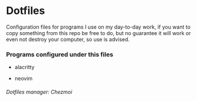 # Dotfiles

Configuration files for programs I use on my day-to-day work, if you want to
copy something from this repo be free to do, but no guarantee it will work or
even not destroy your computer, so use is advised.

### Programs configured under this files

- alacritty

- neovim

<h6>Dotfiles manager: Chezmoi</h6>
